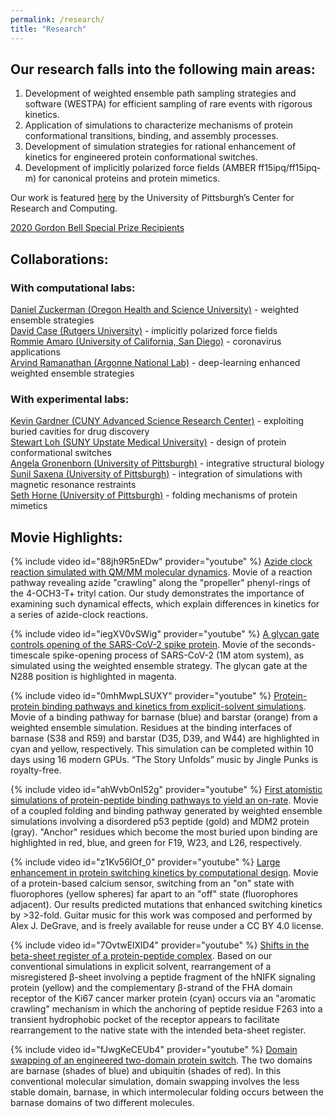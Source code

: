 ```yaml
---
permalink: /research/
title: "Research"
---
```


## Our research falls into the following main areas:

1) Development of weighted ensemble path sampling strategies and software (WESTPA) for efficient sampling of rare events with rigorous kinetics.  
2) Application of simulations to characterize mechanisms of protein conformational transitions, binding, and assembly processes.  
3) Development of simulation strategies for rational enhancement of kinetics for engineered protein conformational switches.  
4) Development of implicitly polarized force fields (AMBER ff15ipq/ff15ipq-m) for canonical proteins and protein mimetics.  

Our work is featured [here](https://crc.pitt.edu/content/lillian-chong-focuses-underexplored-regions) by the University of Pittsburgh’s Center for Research and Computing.

[2020 Gordon Bell Special Prize Recipients](/gordon_bell_prize)

## Collaborations:
### With computational labs:

[Daniel Zuckerman (Oregon Health and Science University)](https://www.ohsu.edu/xd/education/schools/school-of-medicine/departments/basic-science-departments/biomedical-engineering/bme-labs/zuckerman-lab/index.cfm) - weighted ensemble strategies <br/>
[David Case (Rutgers University)](http://casegroup.rutgers.edu) - implicitly polarized force fields <br/> 
[Rommie Amaro (University of California, San Diego)](https://amarolab.ucsd.edu) - coronavirus applications<br/>
[Arvind Ramanathan (Argonne National Lab)](https://ramanathanlab.org) - deep-learning enhanced weighted ensemble strategies <br/>

### With experimental labs:
[Kevin Gardner (CUNY Advanced Science Research Center)](https://kglab.org/) - exploiting buried cavities for drug discovery<br/>
[Stewart Loh (SUNY Upstate Medical University)](http://www.upstate.edu/biochem/faculty/?empID=lohs) - design of protein conformational switches <br/> 
[Angela Gronenborn (University of Pittsburgh)](http://www.amg.structbio.pitt.edu) - integrative structural biology<br/>
[Sunil Saxena (University of Pittsburgh)](https://sites.pitt.edu/~sksaxena/index.html) - integration of simulations with magnetic resonance restraints <br/>
[Seth Horne (University of Pittsburgh)](https://www.chem.pitt.edu/person/seth-horne) - folding mechanisms of protein mimetics <br/>  

## Movie Highlights: 

{% include video id="88jh9R5nEDw" provider="youtube" %}
[Azide clock reaction simulated with QM/MM molecular dynamics](https://pubs.acs.org/doi/full/10.1021/jacs.4c03360). Movie of a reaction pathway revealing azide "crawling" along the "propeller" phenyl-rings of the 4-OCH3-T+ trityl cation. Our study demonstrates the importance of examining such dynamical effects, which explain differences in kinetics for a series of azide-clock reactions. 


{% include video id="iegXV0vSWig" provider="youtube" %}
[A glycan gate controls opening of the SARS-CoV-2 spike protein](https://pubmed.ncbi.nlm.nih.gov/34413500/). Movie of the seconds-timescale spike-opening process of SARS-CoV-2 (1M atom system), as simulated using the weighted ensemble strategy. The glycan gate at the N288 position is highlighted in magenta.


{% include video id="0mhMwpLSUXY" provider="youtube" %}
[Protein-protein binding pathways and kinetics from explicit-solvent simulations](https://pubs.rsc.org/en/content/articlelanding/2019/sc/c8sc04811h#!divAbstract). Movie of a binding pathway for barnase (blue) and barstar (orange) from a weighted ensemble simulation. Residues at the binding interfaces of barnase (S38 and R59) and barstar (D35, D39, and W44) are highlighted in cyan and yellow, respectively. This simulation can be completed within 10 days using 16 modern GPUs. “The Story Unfolds” music by Jingle Punks is royalty-free.


{% include video id="ahWvbOnI52g" provider="youtube" %}
[First atomistic simulations of protein-peptide binding pathways to yield an on-rate](http://pubs.acs.org/doi/abs/10.1021/acs.jpclett.6b01502). Movie of a coupled folding and binding pathway generated by weighted ensemble simulations involving a disordered p53 peptide (gold) and MDM2 protein (gray). "Anchor" residues which become the most buried upon binding are highlighted in red, blue, and green for F19, W23, and L26, respectively. 


{% include video id="z1Kv56IOf_0" provider="youtube" %}
[Large enhancement in protein switching kinetics by computational design](https://www.nature.com/articles/s41467-018-03228-6). Movie of a protein-based calcium sensor, switching from an "on" state with fluorophores (yellow spheres) far apart to an "off" state (fluorophores adjacent). Our results predicted mutations that enhanced switching kinetics by >32-fold. Guitar music for this work was composed and performed by Alex J. DeGrave, and is freely available for reuse under a CC BY 4.0 license.


{% include video id="7OvtwElXlD4" provider="youtube" %}
[Shifts in the beta-sheet register of a protein-peptide complex](http://www.sciencedirect.com/science/article/pii/S0006349511003833). Based on our conventional simulations in explicit solvent, rearrangement of a misregistered β-sheet involving a peptide fragment of the hNIFK signaling protein (yellow) and the complementary β-strand of the FHA domain receptor of the Ki67 cancer marker protein (cyan) occurs via an "aromatic crawling" mechanism in which the anchoring of peptide residue F263 into a transient hydrophobic pocket of the receptor appears to facilitate rearrangement to the native state with the intended beta-sheet register.


{% include video id="fJwgKeCEUb4" provider="youtube" %}
[Domain swapping of an engineered two-domain protein switch](http://www.sciencedirect.com/science/article/pii/S0006349510052549). The two domains are barnase (shades of blue) and ubiquitin (shades of red). In this conventional molecular simulation, domain swapping involves the less stable domain, barnase, in which intermolecular folding occurs between the barnase domains of two different molecules.
